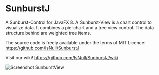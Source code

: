 SunburstJ
=========

A Sunburst-Control for JavaFX 8. A Sunburst-View is a chart control to visualize data. It combines a pie-chart and a tree view control. The data structure behind are weighted tree items.

The source code is freely available under the terms of MIT Licence: https://github.com/IsNull/SunburstJ

Visit our wiki! https://github.com/IsNull/SunburstJ/wiki

![Screenshot SunburstView](https://cloud.githubusercontent.com/assets/439313/3200033/73c1e75e-ed75-11e3-91f4-16e02acd4fe2.png)



